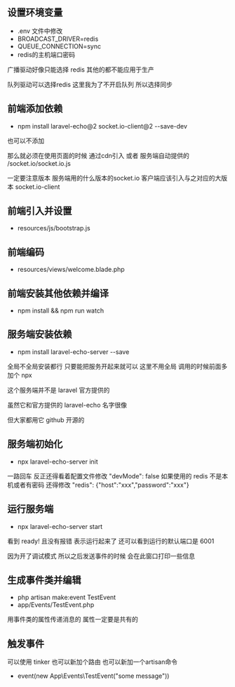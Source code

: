 ## 设置环境变量
- .env 文件中修改
- BROADCAST_DRIVER=redis
- QUEUE_CONNECTION=sync
- redis的主机端口密码

广播驱动好像只能选择 redis 其他的都不能应用于生产

队列驱动可以选择redis 这里我为了不开启队列 所以选择同步

## 前端添加依赖

- npm install laravel-echo@2 socket.io-client@2 --save-dev

也可以不添加

那么就必须在使用页面的时候 通过cdn引入 或者 服务端自动提供的 /socket.io/socket.io.js

一定要注意版本 服务端用的什么版本的socket.io 客户端应该引入与之对应的大版本 socket.io-client

## 前端引入并设置

- resources/js/bootstrap.js

## 前端编码

- resources/views/welcome.blade.php

## 前端安装其他依赖并编译

- npm install && npm run watch

## 服务端安装依赖

- npm install laravel-echo-server --save

全局不全局安装都行 只要能把服务开起来就可以 这里不用全局 调用的时候前面多加个 npx

这个服务端并不是 laravel 官方提供的

虽然它和官方提供的 laravel-echo 名字很像

但大家都用它 github 开源的

## 服务端初始化

- npx laravel-echo-server init

一路回车 反正还得看着配置文件修改 "devMode": false 如果使用的 redis 不是本机或者有密码 还得修改 "redis": {"host":"xxx","password":"xxx"}

## 运行服务端

- npx laravel-echo-server start

看到 ready! 且没有报错 表示运行起来了 还可以看到运行的默认端口是 6001

因为开了调试模式 所以之后发送事件的时候 会在此窗口打印一些信息

## 生成事件类并编辑

- php artisan make:event TestEvent
- app/Events/TestEvent.php

用事件类的属性传递消息的 属性一定要是共有的

## 触发事件

可以使用 tinker 也可以新加个路由 也可以新加一个artisan命令

- event(new App\Events\TestEvent("some message"))




  

